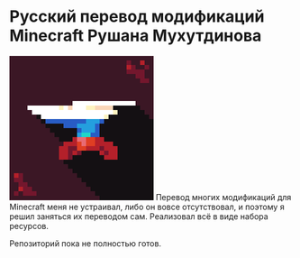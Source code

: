 # Русский перевод модификаций Minecraft Рушана Мухутдинова
![alt text](pack-forge.png "Icon")
Перевод многих модификаций для Minecraft меня не устраивал, либо он вовсе отсутствовал, и поэтому я решил заняться их переводом сам. Реализовал всё в виде набора ресурсов.

Репозиторий пока не полностью готов.
